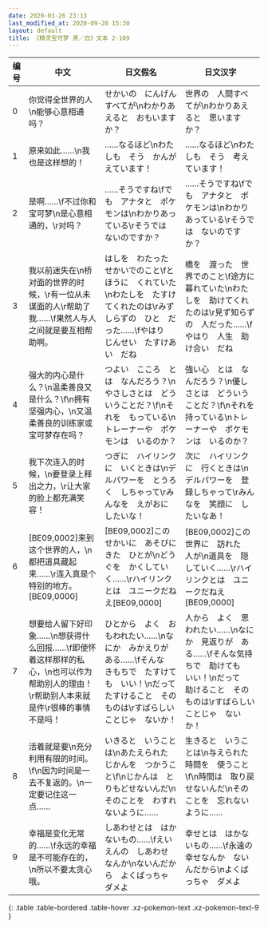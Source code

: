 ```yaml
---
date: 2020-03-26 23:13
last_modified_at: 2020-09-28 15:30
layout: default
title: 《精灵宝可梦 黑／白》文本 2-109
---
```

| 编号 | 中文 | 日文假名 | 日文汉字 |
| ---- | ---- | ---- | --- |
| 0 | 你觉得全世界的人\n能够心意相通吗？ | せかいの　にんげん　すべてが\nわかりあえると　おもいますか？ | 世界の　人間すべてが\nわかりあえると　思いますか？ |
| 1 | 原来如此……\n我也是这样想的！ | ……なるほど\nわたしも　そう　かんがえています！ | ……なるほど\nわたしも　そう　考えています！ |
| 2 | 是啊……\f不过你和宝可梦\n是心意相通的，\r对吗？ | ……そうですね\fでも　アナタと　ポケモンは\nわかりあっている\rそうでは　ないのですか？ | ……そうですね\fでも　アナタと　ポケモンは\nわかりあっている\rそうでは　ないのですか？ |
| 3 | 我以前迷失在\n桥对面的世界的时候，\r有一位从未谋面的人\r帮助了我……\f果然人与人之间就是要互相帮助啊。 | はしを　わたった　せかいでのこと\fとほうに　くれていた\nわたしを　たすけてくれたのは\rみずしらずの　ひと　だった……\fやはり　じんせい　たすけあい　だね | 橋を　渡った　世界でのこと\f途方に　暮れていた\nわたしを　助けてくれたのは\r見ず知らずの　人だった……\fやはり　人生　助け合い　だね |
| 4 | 强大的内心是什么？\n温柔善良又是什么？\f\n拥有坚强内心，\n又温柔善良的训练家或宝可梦存在吗？ | つよい　こころ　とは　なんだろう？\nやさしさとは　どういうことだ？\f\nそれを　もっている\nトレーナーや　ポケモンは　いるのか？ | 強い心　とは　なんだろう？\n優しさとは　どういうことだ？\f\nそれを　持っている\nトレーナーや　ポケモンは　いるのか？ |
| 5 | 我下次连入的时候，\n要登录上释出之力，\r让大家的脸上都充满笑容！ | つぎに　ハイリンクに　いくときは\nデルパワーを　とうろく　しちゃって\rみんなを　えがおに　したいな！ | 次に　ハイリンクに　行くときは\nデルパワーを　登録しちゃって\rみんなを　笑顔に　したいなあ！ |
| 6 | [BE09,0002]来到这个世界的人，\n都把道具藏起来……\r连入真是个特别的地方。[BE09,0000] | [BE09,0002]この　せかいに　あそびにきた　ひとが\nどうぐを　かくしていく……\rハイリンクとは　ユニークだねえ[BE09,0000] | [BE09,0002]この世界に　訪れた　人が\n道具を　隠していく……\rハイリンクとは　ユニークだねえ[BE09,0000] |
| 7 | 想要给人留下好印象……\n想获得什么回报……\f即使怀着这样那样的私心，\n也可以作为帮助别人的理由！\r帮助别人本来就是件\r很棒的事情不是吗！ | ひとから　よく　おもわれたい……\nなにか　みかえりが　ある……\fそんな　きもちで　たすけても　いい！\nだって　たすけること　そのものは\rすばらしいことじゃ　ないか！ | 人から　よく　思われたい……\nなにか　見返りが　ある……\fそんな気持ちで　助けても　いい！\nだって　助けること　そのものは\rすばらしいことじゃ　ないか！ |
| 8 | 活着就是要\n充分利用有限的时间。\f\n因为时间是一去不复返的。\n一定要记住这一点…… | いきると　いうことは\nあたえられた　じかんを　つかうこと\f\nじかんは　とりもどせないんだ\nそのことを　わすれないように…… | 生きると　いうことは\n与えられた　時間を　使うこと\f\n時間は　取り戻せないんだ\nそのことを　忘れないように…… |
| 9 | 幸福是变化无常的……\f永远的幸福是不可能存在的，\n所以不要太贪心哦。 | しあわせとは　はかないもの……\fえいえんの　しあわせ　なんか\nないんだから　よくばっちゃ　ダメよ | 幸せとは　はかないもの……\f永遠の　幸せなんか　ないんだから\nよくばっちゃ　ダメよ |
{: .table .table-bordered .table-hover .xz-pokemon-text .xz-pokemon-text-9 }